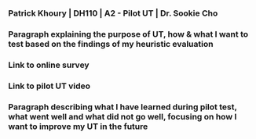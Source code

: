 ### Patrick Khoury | DH110 | A2 - Pilot UT | Dr. Sookie Cho

### Paragraph explaining the purpose of UT, how & what I want to test based on the findings of my heuristic evaluation

### Link to online survey

### Link to pilot UT video

### Paragraph describing what I have learned during pilot test, what went well and what did not go well, focusing on how I want to improve my UT in the future


